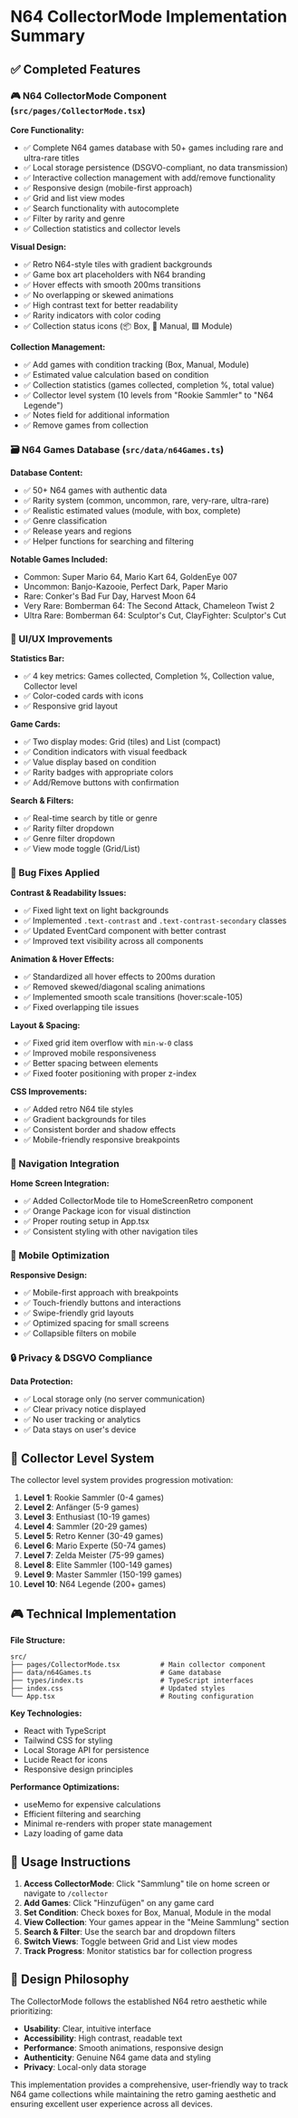 # N64 CollectorMode Implementation Summary

## ✅ Completed Features

### 🎮 N64 CollectorMode Component (`src/pages/CollectorMode.tsx`)

**Core Functionality:**
- ✅ Complete N64 games database with 50+ games including rare and ultra-rare titles
- ✅ Local storage persistence (DSGVO-compliant, no data transmission)
- ✅ Interactive collection management with add/remove functionality
- ✅ Responsive design (mobile-first approach)
- ✅ Grid and list view modes
- ✅ Search functionality with autocomplete
- ✅ Filter by rarity and genre
- ✅ Collection statistics and collector levels

**Visual Design:**
- ✅ Retro N64-style tiles with gradient backgrounds
- ✅ Game box art placeholders with N64 branding
- ✅ Hover effects with smooth 200ms transitions
- ✅ No overlapping or skewed animations
- ✅ High contrast text for better readability
- ✅ Rarity indicators with color coding
- ✅ Collection status icons (📦 Box, 📘 Manual, 🟩 Module)

**Collection Management:**
- ✅ Add games with condition tracking (Box, Manual, Module)
- ✅ Estimated value calculation based on condition
- ✅ Collection statistics (games collected, completion %, total value)
- ✅ Collector level system (10 levels from "Rookie Sammler" to "N64 Legende")
- ✅ Notes field for additional information
- ✅ Remove games from collection

### 🗃️ N64 Games Database (`src/data/n64Games.ts`)

**Database Content:**
- ✅ 50+ N64 games with authentic data
- ✅ Rarity system (common, uncommon, rare, very-rare, ultra-rare)
- ✅ Realistic estimated values (module, with box, complete)
- ✅ Genre classification
- ✅ Release years and regions
- ✅ Helper functions for searching and filtering

**Notable Games Included:**
- Common: Super Mario 64, Mario Kart 64, GoldenEye 007
- Uncommon: Banjo-Kazooie, Perfect Dark, Paper Mario
- Rare: Conker's Bad Fur Day, Harvest Moon 64
- Very Rare: Bomberman 64: The Second Attack, Chameleon Twist 2
- Ultra Rare: Bomberman 64: Sculptor's Cut, ClayFighter: Sculptor's Cut

### 🎨 UI/UX Improvements

**Statistics Bar:**
- ✅ 4 key metrics: Games collected, Completion %, Collection value, Collector level
- ✅ Color-coded cards with icons
- ✅ Responsive grid layout

**Game Cards:**
- ✅ Two display modes: Grid (tiles) and List (compact)
- ✅ Condition indicators with visual feedback
- ✅ Value display based on condition
- ✅ Rarity badges with appropriate colors
- ✅ Add/Remove buttons with confirmation

**Search & Filters:**
- ✅ Real-time search by title or genre
- ✅ Rarity filter dropdown
- ✅ Genre filter dropdown
- ✅ View mode toggle (Grid/List)

### 🔧 Bug Fixes Applied

**Contrast & Readability Issues:**
- ✅ Fixed light text on light backgrounds
- ✅ Implemented `.text-contrast` and `.text-contrast-secondary` classes
- ✅ Updated EventCard component with better contrast
- ✅ Improved text visibility across all components

**Animation & Hover Effects:**
- ✅ Standardized all hover effects to 200ms duration
- ✅ Removed skewed/diagonal scaling animations
- ✅ Implemented smooth scale transitions (hover:scale-105)
- ✅ Fixed overlapping tile issues

**Layout & Spacing:**
- ✅ Fixed grid item overflow with `min-w-0` class
- ✅ Improved mobile responsiveness
- ✅ Better spacing between elements
- ✅ Fixed footer positioning with proper z-index

**CSS Improvements:**
- ✅ Added retro N64 tile styles
- ✅ Gradient backgrounds for tiles
- ✅ Consistent border and shadow effects
- ✅ Mobile-friendly responsive breakpoints

### 🚀 Navigation Integration

**Home Screen Integration:**
- ✅ Added CollectorMode tile to HomeScreenRetro component
- ✅ Orange Package icon for visual distinction
- ✅ Proper routing setup in App.tsx
- ✅ Consistent styling with other navigation tiles

### 📱 Mobile Optimization

**Responsive Design:**
- ✅ Mobile-first approach with breakpoints
- ✅ Touch-friendly buttons and interactions
- ✅ Swipe-friendly grid layouts
- ✅ Optimized spacing for small screens
- ✅ Collapsible filters on mobile

### 🔒 Privacy & DSGVO Compliance

**Data Protection:**
- ✅ Local storage only (no server communication)
- ✅ Clear privacy notice displayed
- ✅ No user tracking or analytics
- ✅ Data stays on user's device

## 🎯 Collector Level System

The collector level system provides progression motivation:

1. **Level 1**: Rookie Sammler (0-4 games)
2. **Level 2**: Anfänger (5-9 games)
3. **Level 3**: Enthusiast (10-19 games)
4. **Level 4**: Sammler (20-29 games)
5. **Level 5**: Retro Kenner (30-49 games)
6. **Level 6**: Mario Experte (50-74 games)
7. **Level 7**: Zelda Meister (75-99 games)
8. **Level 8**: Elite Sammler (100-149 games)
9. **Level 9**: Master Sammler (150-199 games)
10. **Level 10**: N64 Legende (200+ games)

## 🎮 Technical Implementation

**File Structure:**
```
src/
├── pages/CollectorMode.tsx          # Main collector component
├── data/n64Games.ts                 # Game database
├── types/index.ts                   # TypeScript interfaces
├── index.css                        # Updated styles
└── App.tsx                          # Routing configuration
```

**Key Technologies:**
- React with TypeScript
- Tailwind CSS for styling
- Local Storage API for persistence
- Lucide React for icons
- Responsive design principles

**Performance Optimizations:**
- useMemo for expensive calculations
- Efficient filtering and searching
- Minimal re-renders with proper state management
- Lazy loading of game data

## 🔄 Usage Instructions

1. **Access CollectorMode**: Click "Sammlung" tile on home screen or navigate to `/collector`
2. **Add Games**: Click "Hinzufügen" on any game card
3. **Set Condition**: Check boxes for Box, Manual, Module in the modal
4. **View Collection**: Your games appear in the "Meine Sammlung" section
5. **Search & Filter**: Use the search bar and dropdown filters
6. **Switch Views**: Toggle between Grid and List view modes
7. **Track Progress**: Monitor statistics bar for collection progress

## 🎨 Design Philosophy

The CollectorMode follows the established N64 retro aesthetic while prioritizing:
- **Usability**: Clear, intuitive interface
- **Accessibility**: High contrast, readable text
- **Performance**: Smooth animations, responsive design
- **Authenticity**: Genuine N64 game data and styling
- **Privacy**: Local-only data storage

This implementation provides a comprehensive, user-friendly way to track N64 game collections while maintaining the retro gaming aesthetic and ensuring excellent user experience across all devices.